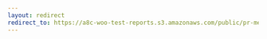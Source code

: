 ```yaml
---
layout: redirect
redirect_to: https://a8c-woo-test-reports.s3.amazonaws.com/public/pr-merge/41353/e2e/index.html
---
```

